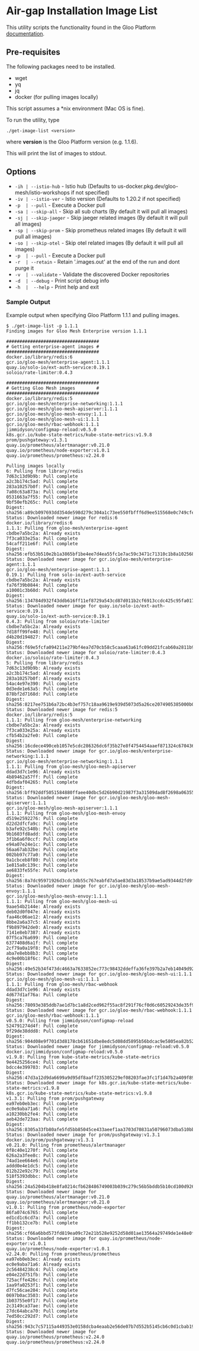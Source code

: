 # Air-gap Installation Image List
This utility scripts the functionality found in the Gloo Platform [documentation](https://docs.solo.io/gloo-mesh-enterprise/latest/setup/install/airgap_install/).  


## Pre-requisites
The following packages need to be installed.
- wget
- yq
- jq
- docker (for pulling images locally)

This script assumes a *nix environment (Mac OS is fine).

To run the utility, type

```
./get-image-list <version>
```

where **version** is the Gloo Platform version (e.g. 1.1.6).

This will print the list of images to stdout.

## Options

- `-ih | --istio-hub`         - Istio hub (Defaults to us-docker.pkg.dev/gloo-mesh/istio-workshops if not specified)
- `-iv | --istio-ver`         - Istio version (Defaults to 1.20.2 if not specified)
- `-p  | --pull`              - Execute a Docker pull
- `-sa | --skip-all`          - Skip all sub charts (By default it will pull all images)
- `-sj | --skip-jaeger`       - Skip jaeger related images (By default it will pull all images)
- `-sp | --skip-prom`         - Skip prometheus related images (By default it will pull all images)
- `-so | --skip-otel`         - Skip otel related images (By default it will pull all images)
- `-p  | --pull`              - Execute a Docker pull
- `-r  | --retain`            - Retain '.images.out' at the end of the run and dont purge it
- `-v  | --validate`          - Validate the discovered Docker repositories
- `-d  | --debug`             - Print script debug info
- `-h  |  --help`             - Print help and exit

### Sample Output

Example output when specifying Gloo Platform 1.1.1 and pulling images.
```
$ ./get-image-list -p 1.1.1
Finding images for Gloo Mesh Enterprise version 1.1.1

###################################
# Getting enterprise-agent images #
###################################
docker.io/library/redis:6
gcr.io/gloo-mesh/enterprise-agent:1.1.1
quay.io/solo-io/ext-auth-service:0.19.1
soloio/rate-limiter:0.4.3

###################################
# Getting Gloo Mesh images        #
###################################
docker.io/library/redis:5
gcr.io/gloo-mesh/enterprise-networking:1.1.1
gcr.io/gloo-mesh/gloo-mesh-apiserver:1.1.1
gcr.io/gloo-mesh/gloo-mesh-envoy:1.1.1
gcr.io/gloo-mesh/gloo-mesh-ui:1.1.1
gcr.io/gloo-mesh/rbac-webhook:1.1.1
jimmidyson/configmap-reload:v0.5.0
k8s.gcr.io/kube-state-metrics/kube-state-metrics:v1.9.8
prom/pushgateway:v1.3.1
quay.io/prometheus/alertmanager:v0.21.0
quay.io/prometheus/node-exporter:v1.0.1
quay.io/prometheus/prometheus:v2.24.0

Pulling images locally
6: Pulling from library/redis
7d63c13d9b9b: Pull complete 
a2c3b174c5ad: Pull complete 
283a10257b0f: Pull complete 
7a08c63a873a: Pull complete 
0531663a7f55: Pull complete 
9bf50efb265c: Pull complete 
Digest: sha256:a89cb097693dd354de598d279c304a1c73ee550fbfff6d9ee515568e0c749cfe
Status: Downloaded newer image for redis:6
docker.io/library/redis:6
1.1.1: Pulling from gloo-mesh/enterprise-agent
cbdbe7a5bc2a: Already exists 
7f3ca033e25a: Pull complete 
54caff211e6f: Pull complete 
Digest: sha256:efb53b510e2b1a3865bf1be4ee7d4ea55fc1e7ac59c3471c71310c1b8a102568
Status: Downloaded newer image for gcr.io/gloo-mesh/enterprise-agent:1.1.1
gcr.io/gloo-mesh/enterprise-agent:1.1.1
0.19.1: Pulling from solo-io/ext-auth-service
cbdbe7a5bc2a: Already exists 
fa76f39b0844: Pull complete 
a10001c3b60d: Pull complete 
Digest: sha256:134784d932f43ddb616ff11ef8729a543cd87d011b2cf6913ccdc425c95fa017
Status: Downloaded newer image for quay.io/solo-io/ext-auth-service:0.19.1
quay.io/solo-io/ext-auth-service:0.19.1
0.4.3: Pulling from soloio/rate-limiter
cbdbe7a5bc2a: Already exists 
7d18ff99fe48: Pull complete 
d4b20d194827: Pull complete 
Digest: sha256:f69e5fcfa094211e279bf4ea7d70cb58c5caaa63a61fc09dd21fcab60a2811b9
Status: Downloaded newer image for soloio/rate-limiter:0.4.3
docker.io/soloio/rate-limiter:0.4.3
5: Pulling from library/redis
7d63c13d9b9b: Already exists 
a2c3b174c5ad: Already exists 
283a10257b0f: Already exists 
54ac4e97e390: Pull complete 
0d3ede1e63a5: Pull complete 
878bf2d7168d: Pull complete 
Digest: sha256:8217ee751b6a72bc4b3ef757c18aa9619e939d5073d5a26ce2074905385000b0
Status: Downloaded newer image for redis:5
docker.io/library/redis:5
1.1.1: Pulling from gloo-mesh/enterprise-networking
cbdbe7a5bc2a: Already exists 
7f3ca033e25a: Already exists 
cfb54b2a2fe0: Pull complete 
Digest: sha256:16cdece490ceb1057e5cdc286326dc6f35b27e8f4754454aaef871324c670436
Status: Downloaded newer image for gcr.io/gloo-mesh/enterprise-networking:1.1.1
gcr.io/gloo-mesh/enterprise-networking:1.1.1
1.1.1: Pulling from gloo-mesh/gloo-mesh-apiserver
ddad3d7c1e96: Already exists 
4b89462a57ff: Pull complete 
4dfbdaf04265: Pull complete 
Digest: sha256:bff92ddf5051584880ffaee40dbc5d26b90d21987f3a31509dad8f2698a06355
Status: Downloaded newer image for gcr.io/gloo-mesh/gloo-mesh-apiserver:1.1.1
gcr.io/gloo-mesh/gloo-mesh-apiserver:1.1.1
1.1.1: Pulling from gloo-mesh/gloo-mesh-envoy
d519e2592276: Pull complete 
d22d2dfcfa9c: Pull complete 
b3afe92c540b: Pull complete 
9b1603fd8add: Pull complete 
3f1b6a6f0ccf: Pull complete 
e94a07e24e1c: Pull complete 
56aa67ab32be: Pull complete 
002bb97c77a0: Pull complete 
9a1cbceb8f80: Pull complete 
1e815a8c139c: Pull complete 
ae6833fe55fe: Pull complete 
Digest: sha256:8a7dc95971926d3cdc3db55c767eabfd7a5ae83d3a18537b9ae5ad9344d2fd9f
Status: Downloaded newer image for gcr.io/gloo-mesh/gloo-mesh-envoy:1.1.1
gcr.io/gloo-mesh/gloo-mesh-envoy:1.1.1
1.1.1: Pulling from gloo-mesh/gloo-mesh-ui
9aae54b2144e: Already exists 
deb02d0f047e: Already exists 
faa46c06ae12: Already exists 
8bbe2a6a37c5: Already exists 
f9b897942de0: Already exists 
7141e8eb7387: Already exists 
07f5ca76a699: Pull complete 
6377408d6a1f: Pull complete 
2cf79a0a19f8: Pull complete 
aba7e8ebb8b3: Pull complete 
4c9e00b18f6c: Pull complete 
Digest: sha256:49e52b34f473dc4663a7633852ec773c98432ddeffa36fe397b2a7eb14049d92
Status: Downloaded newer image for gcr.io/gloo-mesh/gloo-mesh-ui:1.1.1
gcr.io/gloo-mesh/gloo-mesh-ui:1.1.1
1.1.1: Pulling from gloo-mesh/rbac-webhook
ddad3d7c1e96: Already exists 
4d677d1af76a: Pull complete 
Digest: sha256:78093e385ddb7ae1d7bc1a8d2ced962f55ac8f291f76cf0d6c60529243de35f9
Status: Downloaded newer image for gcr.io/gloo-mesh/rbac-webhook:1.1.1
gcr.io/gloo-mesh/rbac-webhook:1.1.1
v0.5.0: Pulling from jimmidyson/configmap-reload
524791274d4f: Pull complete 
9f29de38ddd8: Pull complete 
Digest: sha256:904d08e9f701d3d8178cb61651dbe8edc5d08dd5895b56bdcac9e5805ea82b52
Status: Downloaded newer image for jimmidyson/configmap-reload:v0.5.0
docker.io/jimmidyson/configmap-reload:v0.5.0
v1.9.8: Pulling from kube-state-metrics/kube-state-metrics
9e4425256ce4: Pull complete 
bdcc4e399703: Pull complete 
Digest: sha256:47d3a12d9da6699a9d95df8aaff235305229ef08203fae3fc1f1d47b2a409f89
Status: Downloaded newer image for k8s.gcr.io/kube-state-metrics/kube-state-metrics:v1.9.8
k8s.gcr.io/kube-state-metrics/kube-state-metrics:v1.9.8
v1.3.1: Pulling from prom/pushgateway
ea97eb0eb3ec: Pull complete 
ec0e9aba71a6: Pull complete 
a10230bb2fe4: Pull complete 
aeb42de723aa: Pull complete 
Digest: sha256:8305a33fb80afe5fd5bb85045ce433aeef1aa3703d70831a50796073dba510bb
Status: Downloaded newer image for prom/pushgateway:v1.3.1
docker.io/prom/pushgateway:v1.3.1
v0.21.0: Pulling from prometheus/alertmanager
0f8c40e1270f: Pull complete 
626a2a3fee8c: Pull complete 
74ad1ee664e6: Pull complete 
addd0e4e1dc5: Pull complete 
012b22e92c79: Pull complete 
518f5393dbbc: Pull complete 
Digest: sha256:24a5204b418e8fa0214cfb628486749003b039c279c56b5bddb5b10cd100d926
Status: Downloaded newer image for quay.io/prometheus/alertmanager:v0.21.0
quay.io/prometheus/alertmanager:v0.21.0
v1.0.1: Pulling from prometheus/node-exporter
86fa074c6765: Pull complete 
ed1cd1c6cd7a: Pull complete 
ff1bb132ce7b: Pull complete 
Digest: sha256:cf66a6bbd573fd819ea09c72e21b528e9252d58d01ae13564a29749de1e48e0f
Status: Downloaded newer image for quay.io/prometheus/node-exporter:v1.0.1
quay.io/prometheus/node-exporter:v1.0.1
v2.24.0: Pulling from prometheus/prometheus
ea97eb0eb3ec: Already exists 
ec0e9aba71a6: Already exists 
2c56484238c4: Pull complete 
e04e22d751fb: Pull complete 
725acffe426c: Pull complete 
1aa9fa0253f1: Pull complete 
d7fc56cae204: Pull complete 
0697b0ac3503: Pull complete 
1b03755e0f17: Pull complete 
2c3149ca37ae: Pull complete 
27dc64abca70: Pull complete 
7ed50cc292d7: Pull complete 
Digest: sha256:943c7c57115a449353e0158dcba4eaab2e56de07b7d552b5145cb6c0d1cbab19
Status: Downloaded newer image for quay.io/prometheus/prometheus:v2.24.0
quay.io/prometheus/prometheus:v2.24.0
```

